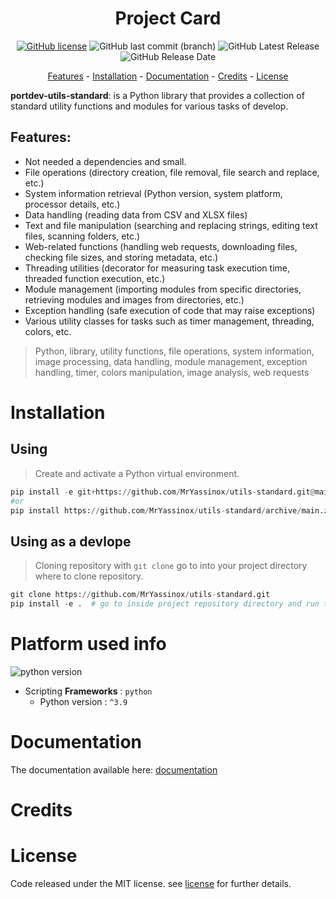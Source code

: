 <div align="center">

# Project Card
[![GitHub license](https://img.shields.io/github/license/MrYassinox/utils-standard?color=blue)](./LICENSE)
![GitHub last commit (branch)](https://img.shields.io/github/last-commit/MrYassinox/utils-standard/main?color=success&style=flat)
![GitHub Latest Release](https://img.shields.io/github/v/release/MrYassinox/utils-standard)
![GitHub Release Date](https://img.shields.io/github/release-date/MrYassinox/utils-standard?color=success&style=flat)

[Features](#features) - [Installation](#installation) - [Documentation](#documentation) - [Credits](#credits) - [License](#license)

</div>

**portdev-utils-standard**: is a Python library that provides a collection of standard utility functions and modules for various tasks of develop.

## Features:
- Not needed a dependencies and small.
- File operations (directory creation, file removal, file search and replace, etc.)
- System information retrieval (Python version, system platform, processor details, etc.)
- Data handling (reading data from CSV and XLSX files)
- Text and file manipulation (searching and replacing strings, editing text files, scanning folders, etc.)
- Web-related functions (handling web requests, downloading files, checking file sizes, and storing metadata, etc.)
- Threading utilities (decorator for measuring task execution time, threaded function execution, etc.)
- Module management (importing modules from specific directories, retrieving modules and images from directories, etc.)
- Exception handling (safe execution of code that may raise exceptions)
- Various utility classes for tasks such as timer management, threading, colors, etc.

> Python, library, utility functions, file operations, system information, image processing, data handling, module management, exception handling, timer, colors manipulation, image analysis, web requests

# Installation
## Using
> Create and activate a Python virtual environment.
```python
pip install -e git+https://github.com/MrYassinox/utils-standard.git@main
#or
pip install https://github.com/MrYassinox/utils-standard/archive/main.zip
```

## Using as a devlope
> Cloning repository with `git clone` go to into your project directory where to clone repository.
```python
git clone https://github.com/MrYassinox/utils-standard.git
pip install -e .  # go to inside project repository directory and run this command.
```

# Platform used info
![python version](https://img.shields.io/static/v1?label=python&message=^3.9&color=yellowgreen&style=flat)

- Scripting __Frameworks__ : ``python``
  - Python version : ``^3.9``

# Documentation
The documentation available here: [documentation](./doc/api/)
<!-- The documentation has not available currently. -->

# Credits

# License
Code released under the MIT license. see [license](./LICENSE) for further details.
